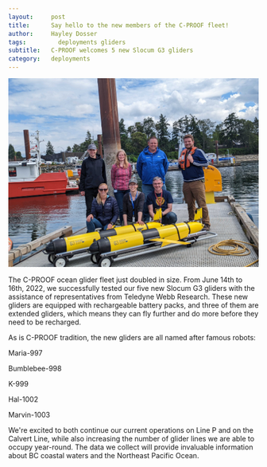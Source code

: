 ```yaml
---
layout:     post
title:      Say hello to the new members of the C-PROOF fleet!
author:     Hayley Dosser
tags: 		  deployments gliders
subtitle:  	C-PROOF welcomes 5 new Slocum G3 gliders
category:   deployments
---
```


![Gliders on the IOS dock](/img/News2022/SeaTests.jpg "Two of our new Slocum gliders on the dock with some of the C-PROOF team and representatives from Teledyne Webb")

The C-PROOF ocean glider fleet just doubled in size. From June 14th to 16th, 2022, 
we successfully tested our five new Slocum G3 gliders with the assistance of representatives 
from Teledyne Webb Research. These new gliders are equipped with rechargeable battery packs, 
and three of them are extended gliders, which means they can fly further and do more before they need 
to be recharged. 

As is C-PROOF tradition, the new gliders are all named after famous robots: 

Maria-997

Bumblebee-998

K-999

Hal-1002

Marvin-1003

We're excited to both continue our current operations on Line P and on the Calvert Line, while 
also increasing the number of glider lines we are able to occupy year-round. The data we collect 
will provide invaluable information about BC coastal waters and the Northeast Pacific Ocean.  
